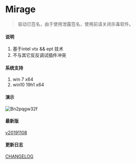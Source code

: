 # Mirage
> 驱动已签名，由于使用泄露签名，使用前请关闭杀毒软件。



#### 说明
1. 基于intel vtx && ept 技术 
2. 不与其它反反调试插件冲突


#### 系统支持
1. win 7 x64
2. win10 19h1 x64











#### 演示
![Bn2pqgw32f](https://user-images.githubusercontent.com/16742566/68470102-5e414400-0256-11ea-8f85-aa0e893f71ea.gif)



#### 最新版
[v20191108](https://github.com/stonedreamforest/Mirage/releases/tag/v20191108)


#### 更新日志
[CHANGELOG](https://github.com/stonedreamforest/Mirage/blob/master/CHANGELOG.MD)
